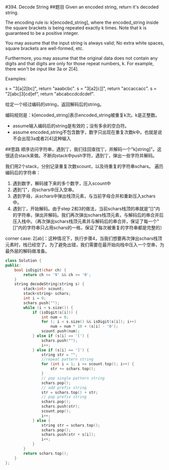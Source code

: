 #394. Decode String
##题目
Given an encoded string, return it's decoded string.

The encoding rule is: k[encoded_string], where the encoded_string inside the square brackets is being repeated exactly k times. Note that k is guaranteed to be a positive integer.

You may assume that the input string is always valid; No extra white spaces, square brackets are well-formed, etc.

Furthermore, you may assume that the original data does not contain any digits and that digits are only for those repeat numbers, k. For example, there won't be input like 3a or 2[4].

Examples:

s = "3[a]2[bc]", return "aaabcbc".
s = "3[a2[c]]", return "accaccacc".
s = "2[abc]3[cd]ef", return "abcabccdcdcdef".


给定一个经过编码的string，返回解码后的string。

编码规则是：k[encoded_string]表示encoded_string被重复k次。k是正整数。

 - assume输入编码后的string是有效的；没有多余的空白符。
 - assume encoded_string不包含数字，数字只出现在重复次数k中。也就是说不会出现3a或者2[4]这种输入

##思路
顺序访问字符串，遇到']'，我们往回查找'['，并解码一个"k[string]"。这很适合stack来做。不断向stack中push字符，遇到']'，弹出一些字符并解码。

我们用2个stack，分别记录重复次数scount，以及待重复的字符串schars。
遍历编码后的字符串：

1. 遇到数字，解码接下来的多个数字，压入scount中
2. 遇到"["，向schars中压入空串。
3. 遇到字母，从schars中弹出栈顶元素，与当前字母合并和重新压入schars中。
4. 遇到']'，开始解码。由于step 2和3的做法，当前schars栈顶的串就是"[]"内的字符串，弹出并解码。我们再次弹出schars栈顶元素，与解码后的串合并后压入栈中。（再次弹出schars栈顶元素并与解码后的串合并，保证了每一个"[]"内的字符串只占用schars的一格，保证了每次被重复的字符串都是完整的）

corner case: 2[ab]：这种情况下，执行步骤4，当我们想要再次弹出schars栈顶元素时，栈已经空了。为了避免出错，我们需要在最开始向栈中压入一个空串，为最外层的解码做准备。
```C++
class Solution {
public:
    bool isDigit(char ch) {
        return ch <= '9' && ch >= '0';
    }
    string decodeString(string s) {
        stack<int> scount;
        stack<string> schars;
        int i = 0;
        schars.push("");
        while (i < s.size()) {
            if (isDigit(s[i])) {
                int num = 0;
                for (; i < s.size() && isDigit(s[i]); i++)
                    num = num * 10 + (s[i] - '0');
                scount.push(num);
            } else if (s[i] == '[') {
                schars.push("");
                i++;
            } else if (s[i] == ']') {
                string str = "";
                //repeat pattern string
                for (int i = 1; i <= scount.top(); i++) {
                    str += schars.top();
                }
                // pop single pattern string
                schars.pop();
                // add prefix string
                str = schars.top() + str;
                // pop prefix string
                schars.pop();
                schars.push(str);
                scount.pop();
                i++;
            } else {
                string str = schars.top();
                schars.pop();
                schars.push(str + s[i]);
                i++;
            }
        }
        return schars.top();
    }
};
```

